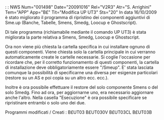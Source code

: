 :  : NWS Num="001498" Date="20091016" Rel="V2R3" Atr="S. Arrighini" Tem="APP" App="B£" Tit="Modifica UP UT3" Sts="20"
In data 16/10/2009 è stato migliorato il programma di ripristino dei componenti aggiuntivi di Sme.up
 (Banche, Tabelle, Smens, Smedg, Loocup e Ghostscript).

Di tale programma (richiamabile mediante il comando UP UT3) è stata migliorata la parte relativa a Smens, Smedg, Loocup e Ghostscript.

Ora non viene più chiesta la cartella specifica in cui installare ognuno di questi componenti.
Viene chiesta solo la cartella principale in cui verranno automaticamente create le cartelle necessarie.
Si coglie l'occasione per ricordare che, per il corretto funzionamento di questi componenti, la cartella di installazione deve obbligatoriamente essere "/Smeup". E' stata lasciata comunque la possibilità di specificarne una diversa per esigenze particolari (restore su un AS e poi copia su un
altro ecc. ecc.).

Inoltre è ora possibile effettuare il restore del solo componente Smens o del solo Smedg.
Fino ad ora, per aggiornarne uno, era necessario aggiornare anche l'altro.
Nella casella "Esecuzione" è ora possibile specificare se ripristinare entrambi o solo uno dei due.

Programmi modificati / Creati : 
B£UT03
B£UT030V
B£UT03CL
B£UT03B
